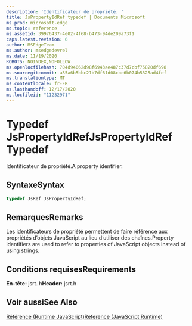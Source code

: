 ```yaml
---
description: 'Identificateur de propriété. '
title: JsPropertyIdRef typedef | Documents Microsoft
ms.prod: microsoft-edge
ms.topic: reference
ms.assetid: 39976437-4e02-4f68-b473-94de209a73f1
caps.latest.revision: 6
author: MSEdgeTeam
ms.author: msedgedevrel
ms.date: 11/19/2020
ROBOTS: NOINDEX,NOFOLLOW
ms.openlocfilehash: 704d94062d98f6943ae487c37d7cbf75820df698
ms.sourcegitcommit: a35a6b5bbc21b7df61d08cbc6b074b5325ad4fef
ms.translationtype: MT
ms.contentlocale: fr-FR
ms.lasthandoff: 12/17/2020
ms.locfileid: "11232971"
---
```

# <span data-ttu-id="98fa5-103">Typedef JsPropertyIdRef</span><span class="sxs-lookup"><span data-stu-id="98fa5-103">JsPropertyIdRef Typedef</span></span>

<span data-ttu-id="98fa5-104">Identificateur de propriété.</span><span class="sxs-lookup"><span data-stu-id="98fa5-104">A property identifier.</span></span>  
  
## <span data-ttu-id="98fa5-105">Syntaxe</span><span class="sxs-lookup"><span data-stu-id="98fa5-105">Syntax</span></span>  
  
```cpp  
typedef JsRef JsPropertyIdRef;  
```  
  
## <span data-ttu-id="98fa5-106">Remarques</span><span class="sxs-lookup"><span data-stu-id="98fa5-106">Remarks</span></span>  
 <span data-ttu-id="98fa5-107">Les identificateurs de propriété permettent de faire référence aux propriétés d’objets JavaScript au lieu d’utiliser des chaînes.</span><span class="sxs-lookup"><span data-stu-id="98fa5-107">Property identifiers are used to refer to properties of JavaScript objects instead of using strings.</span></span>  
  
## <span data-ttu-id="98fa5-108">Conditions requises</span><span class="sxs-lookup"><span data-stu-id="98fa5-108">Requirements</span></span>  
 <span data-ttu-id="98fa5-109">**En-tête:** jsrt. h</span><span class="sxs-lookup"><span data-stu-id="98fa5-109">**Header:** jsrt.h</span></span>  
  
## <span data-ttu-id="98fa5-110">Voir aussi</span><span class="sxs-lookup"><span data-stu-id="98fa5-110">See Also</span></span>  
 [<span data-ttu-id="98fa5-111">Référence (Runtime JavaScript)</span><span class="sxs-lookup"><span data-stu-id="98fa5-111">Reference (JavaScript Runtime)</span></span>](../chakra-hosting/reference-javascript-runtime.md)
